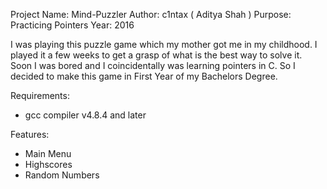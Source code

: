 Project Name: Mind-Puzzler
Author: c1ntax ( Aditya Shah )
Purpose: Practicing Pointers
Year: 2016

I was playing this puzzle game which my mother got me in my childhood. I played it a few weeks to get a grasp of what is the best way to solve it. Soon I was bored and I coincidentally was learning pointers in C. So I decided to make this game in First Year of my Bachelors Degree.

Requirements: 

- gcc compiler v4.8.4 and later

Features:

- Main Menu
- Highscores
- Random Numbers
